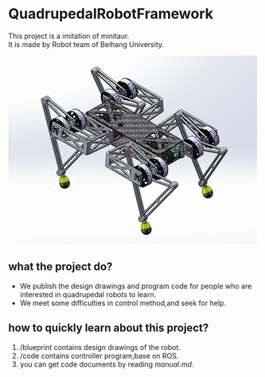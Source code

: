 # QuadrupedalRobotFramework
This project is a imitation of minitaur.  
It is made by Robot team of Beihang University.  

![image](pictures/minitaur.png)

## what the project do?
+ We publish the design drawings and program code for people who are interested in quadrupedal robots to learn.
+ We meet some difficulties in control method,and seek for help.

## how to quickly learn about this project?
1. /blueprint contains design drawings of the robot.
2. /code contains controller program,base on ROS.
3. you can get code documents by reading _manual.md_.


      
